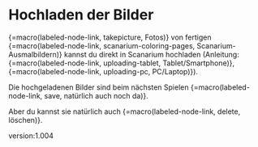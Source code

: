 # Hochladen der Bilder

{=macro(labeled-node-link, takepicture, Fotos)} von fertigen {=macro(labeled-node-link, scanarium-coloring-pages, Scanarium-Ausmalbildern)} kannst du direkt in Scanarium hochladen (Anleitung: {=macro(labeled-node-link, uploading-tablet, Tablet/Smartphone)}, {=macro(labeled-node-link, uploading-pc, PC/Laptop)}).

Die hochgeladenen Bilder sind beim nächsten Spielen {=macro(labeled-node-link, save, natürlich auch noch da)}.

Aber du kannst sie natürlich auch {=macro(labeled-node-link, delete, löschen)}.


version:1.004

